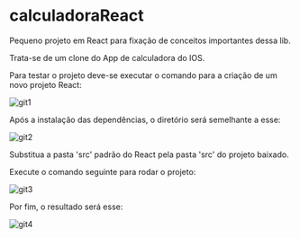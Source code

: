 # calculadoraReact
Pequeno projeto em React para fixação de conceitos importantes dessa lib.

Trata-se de um clone do App de calculadora do IOS.

Para testar o projeto deve-se executar o comando para a criação de um novo projeto React:

![git1](https://user-images.githubusercontent.com/72526396/167954037-142e79b3-3415-4a50-b9f4-379b324fcd0a.PNG)

Após  a instalação das dependências, o diretório será semelhante a esse:

![git2](https://user-images.githubusercontent.com/72526396/167954185-1cc9bba7-242c-4d57-8e51-fdda5f981871.PNG)

Substitua a pasta 'src' padrão do React pela pasta 'src' do projeto baixado.

Execute o comando seguinte para rodar o projeto:

![git3](https://user-images.githubusercontent.com/72526396/167954444-5044719a-5ce1-4892-99bb-0d296d01bb83.PNG)

Por fim, o resultado será esse:

![git4](https://user-images.githubusercontent.com/72526396/167954531-ce7e04db-ded0-4d4d-8aaa-60e93a940790.PNG)
